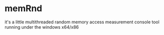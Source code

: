 # memRnd
it's a little multithreaded random memory access measurement console tool running under the windows x64/x86
